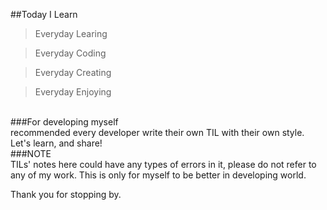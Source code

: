 ##Today I Learn
<br>
> Everyday Learing

> Everyday Coding

> Everyday Creating

> Everyday Enjoying 
<br>
###For developing myself
<br>
recommended every developer write their own TIL with their own style. Let's learn, and share!
<br>
###NOTE
<br>
TILs' notes here could have any types of errors in it, please do not refer to any of my work. This is only for myself to be better in developing world.

Thank you for stopping by.
